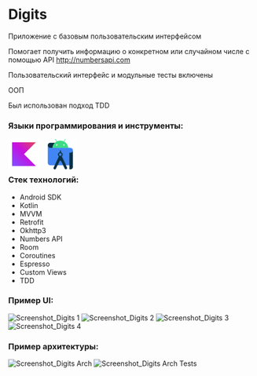 # Digits 
Приложение с базовым пользовательским интерфейсом

Помогает получить информацию о конкретном или случайном числе с помощью API http://numbersapi.com

Пользовательский интерфейс и модульные тесты включены

ООП

Был использован подход TDD



### Языки программирования и инструменты:
<img align="left" alt="Kotlin" width="64px" hight="64px" src="https://github.com/devicons/devicon/blob/master/icons/kotlin/kotlin-original.svg" style="padding-right:10px;" />
<img align="left" alt="Android Studio" width="64px" hight="64px" src="https://github.com/devicons/devicon/blob/master/icons/androidstudio/androidstudio-original.svg" style="padding-right:10px;" />



<br />
<br />
<br />

### Стек технологий:
- Android SDK
- Kotlin
- MVVM
- Retrofit
- Okhttp3
- Numbers API
- Room
- Coroutines
- Espresso
- Custom Views
- TDD

### Пример UI:
<p>
  <img alt="Screenshot_Digits 1" width="200px" hight="400px"  src="https://github.com/Foxxx48/Digits/assets/85708455/72f5b974-95ab-4d1a-95a5-abbd29576e67"/>
  <img alt="Screenshot_Digits 2" width="200px" hight="400px"  src="https://github.com/Foxxx48/Digits/assets/85708455/d95cba2d-fc65-48ab-9398-0c01e1842c7d"/>
  <img alt="Screenshot_Digits 3" width="200px" hight="400px"  src="https://github.com/Foxxx48/Digits/assets/85708455/ca1d7935-d82a-44f0-8791-f91e9adcabac"/>
  <img alt="Screenshot_Digits 4" width="200px" hight="400px"  src="https://github.com/Foxxx48/Digits/assets/85708455/0c82a658-3e0e-43cc-b4b8-85eaf306e02a"/>
  
</p>

### Пример архитектуры:
<p>
  
<img alt="Screenshot_Digits Arch" width="200px" hight="400px"  src="https://github.com/Foxxx48/Digits/assets/85708455/2bd50074-ef91-499e-9542-6cfd408b2611"/>
<img alt="Screenshot_Digits Arch Tests" width="200px" hight="400px"  src="https://github.com/Foxxx48/Digits/assets/85708455/2dd48bfe-7e14-42ca-ab92-076f9df753a6"/>
</p>

<!--
The same on English

# Digits 
Application with basic UI

Get information about the number or random number  uses the API http://numbersapi.com

UI and Unit tests included

OOP 

TDD approach was used



### Languages and Tools:
<img align="left" alt="Kotlin" width="64px" hight="64px" src="https://github.com/devicons/devicon/blob/master/icons/kotlin/kotlin-original.svg" style="padding-right:10px;" />
<img align="left" alt="Android Studio" width="64px" hight="64px" src="https://github.com/devicons/devicon/blob/master/icons/androidstudio/androidstudio-original.svg" style="padding-right:10px;" />



<br />
<br />
<br />

### Technology stack:
- Android SDK
- Kotlin
- MVVM
- Retrofit
- Okhttp3
- Numbers API
- Room
- Coroutines
- Espresso
- Custom Views
- TDD

### UI example:
<p>
  <img alt="Screenshot_Digits 1" width="200px" hight="400px"  src="https://github.com/Foxxx48/Digits/assets/85708455/72f5b974-95ab-4d1a-95a5-abbd29576e67"/>
  <img alt="Screenshot_Digits 2" width="200px" hight="400px"  src="https://github.com/Foxxx48/Digits/assets/85708455/d95cba2d-fc65-48ab-9398-0c01e1842c7d"/>
  <img alt="Screenshot_Digits 3" width="200px" hight="400px"  src="https://github.com/Foxxx48/Digits/assets/85708455/ca1d7935-d82a-44f0-8791-f91e9adcabac"/>
  <img alt="Screenshot_Digits 4" width="200px" hight="400px"  src="https://github.com/Foxxx48/Digits/assets/85708455/0c82a658-3e0e-43cc-b4b8-85eaf306e02a"/>
  
</p>

### Architecture example:
<p>
  
<img alt="Screenshot_Digits Arch" width="200px" hight="400px"  src="https://github.com/Foxxx48/Digits/assets/85708455/2bd50074-ef91-499e-9542-6cfd408b2611"/>
<img alt="Screenshot_Digits Arch Tests" width="200px" hight="400px"  src="https://github.com/Foxxx48/Digits/assets/85708455/2dd48bfe-7e14-42ca-ab92-076f9df753a6"/>
</p>

-->

